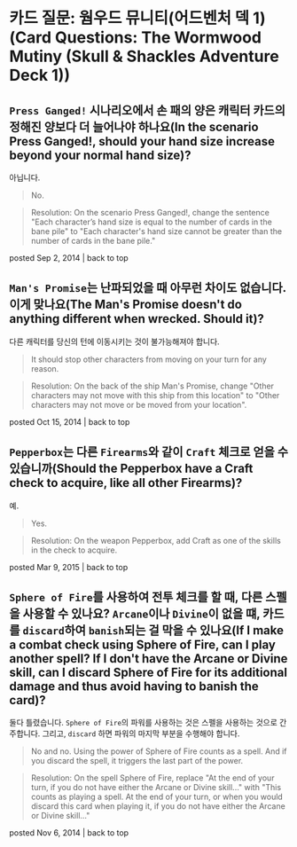 # 카드 질문: 웜우드 뮤니티(어드벤처 덱 1)(Card Questions: The Wormwood Mutiny (Skull & Shackles Adventure Deck 1))

## `Press Ganged!` 시나리오에서 손 패의 양은 캐릭터 카드의 정해진 양보다 더 늘어나야 하나요(In the scenario Press Ganged\!, should your hand size increase beyond your normal hand size)?

아닙니다.

> No.

> Resolution: On the scenario Press Ganged!, change the sentence "Each character’s hand size is equal to the number of cards in the bane pile" to "Each character's hand size cannot be greater than the number of cards in the bane pile."

posted Sep 2, 2014 | back to top

## `Man's Promise`는 난파되었을 때 아무런 차이도 없습니다. 이게 맞나요(The Man's Promise doesn't do anything different when wrecked. Should it)?

다른 캐릭터를 당신의 턴에 이동시키는 것이 불가능해져야 합니다.

> It should stop other characters from moving on your turn for any reason.

> Resolution: On the back of the ship Man's Promise, change "Other characters may not move with this ship from this location" to "Other characters may not move or be moved from your location".

posted Oct 15, 2014 | back to top

## `Pepperbox`는 다른 `Firearms`와 같이 `Craft` 체크로 얻을 수 있습니까(Should the Pepperbox have a Craft check to acquire, like all other Firearms)?

예.

> Yes.

> Resolution: On the weapon Pepperbox, add Craft as one of the skills in the check to acquire.

posted Mar 9, 2015 | back to top

## `Sphere of Fire`를 사용하여 전투 체크를 할 때, 다른 스펠을 사용할 수 있나요? `Arcane`이나 `Divine`이 없을 떄, 카드를 `discard`하여 `banish`되는 걸 막을 수 있나요(If I make a combat check using Sphere of Fire, can I play another spell? If I don't have the Arcane or Divine skill, can I discard Sphere of Fire for its additional damage and thus avoid having to banish the card)?

둘다 틀렸습니다. `Sphere of Fire`의 파워를 사용하는 것은 스펠을 사용하는 것으로 간주합니다. 그리고, `discard` 하면 파워의 마지막 부분을 수행해야 합니다.

> No and no. Using the power of Sphere of Fire counts as a spell. And if you discard the spell, it triggers the last part of the power.

> Resolution: On the spell Sphere of Fire, replace "At the end of your turn, if you do not have either the Arcane or Divine skill..." with "This counts as playing a spell. At the end of your turn, or when you would discard this card when playing it, if you do not have either the Arcane or Divine skill..."

posted Nov 6, 2014 | back to top
